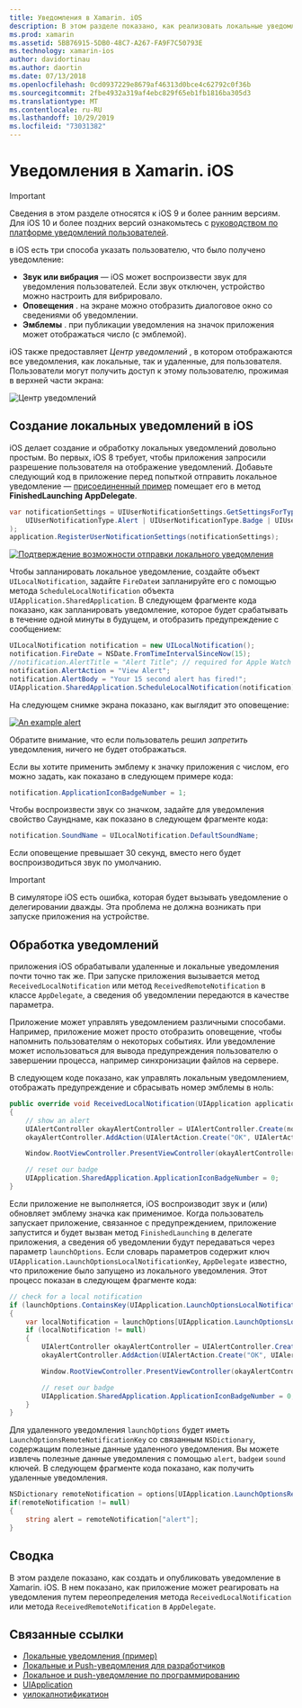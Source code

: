 ```yaml
---
title: Уведомления в Xamarin. iOS
description: В этом разделе показано, как реализовать локальные уведомления в Xamarin. iOS. В нем объясняются различные элементы пользовательского интерфейса уведомления iOS и обсуждаются функции API, связанные с созданием и отображением уведомлений.
ms.prod: xamarin
ms.assetid: 5BB76915-5DB0-48C7-A267-FA9F7C50793E
ms.technology: xamarin-ios
author: davidortinau
ms.author: daortin
ms.date: 07/13/2018
ms.openlocfilehash: 0cd0937229e8679af46313d0bce4c62792c0f36b
ms.sourcegitcommit: 2fbe4932a319af4ebc829f65eb1fb1816ba305d3
ms.translationtype: MT
ms.contentlocale: ru-RU
ms.lasthandoff: 10/29/2019
ms.locfileid: "73031382"
---
```

# <a name="notifications-in-xamarinios"></a>Уведомления в Xamarin. iOS

> [!IMPORTANT]
> Сведения в этом разделе относятся к iOS 9 и более ранним версиям. Для iOS 10 и более поздних версий ознакомьтесь с [руководством по платформе уведомлений пользователей](~/ios/platform/user-notifications/index.md).

в iOS есть три способа указать пользователю, что было получено уведомление:

- **Звук или вибрация** — iOS может воспроизвести звук для уведомления пользователей. Если звук отключен, устройство можно настроить для вибрировало.
- **Оповещения** . на экране можно отобразить диалоговое окно со сведениями об уведомлении.
- **Эмблемы** . при публикации уведомления на значок приложения может отображаться число (с эмблемой).

iOS также предоставляет *Центр уведомлений* , в котором отображаются все уведомления, как локальные, так и удаленные, для пользователя. Пользователи могут получить доступ к этому пользователю, прожимая в верхней части экрана:

![Центр уведомлений](local-notifications-in-ios-images/image13.png "Центр уведомлений")

## <a name="creating-local-notifications-in-ios"></a>Создание локальных уведомлений в iOS

iOS делает создание и обработку локальных уведомлений довольно простым.
Во первых, iOS 8 требует, чтобы приложения запросили разрешение пользователя на отображение уведомлений. Добавьте следующий код в приложение перед попыткой отправить локальное уведомление — [присоединенный пример](https://docs.microsoft.com/samples/xamarin/ios-samples/localnotifications) помещает его в метод **FinishedLaunching** **AppDelegate**.

```csharp
var notificationSettings = UIUserNotificationSettings.GetSettingsForTypes(
    UIUserNotificationType.Alert | UIUserNotificationType.Badge | UIUserNotificationType.Sound, null
);
application.RegisterUserNotificationSettings(notificationSettings);
```

[![Подтверждение возможности отправки локального уведомления](local-notifications-in-ios-images/image0-sml.png "Подтверждение возможности отправки локального уведомления")](local-notifications-in-ios-images/image0.png#lightbox)

Чтобы запланировать локальное уведомление, создайте объект `UILocalNotification`, задайте `FireDate`и запланируйте его с помощью метода `ScheduleLocalNotification` объекта `UIApplication.SharedApplication`. В следующем фрагменте кода показано, как запланировать уведомление, которое будет срабатывать в течение одной минуты в будущем, и отобразить предупреждение с сообщением:

```csharp
UILocalNotification notification = new UILocalNotification();
notification.FireDate = NSDate.FromTimeIntervalSinceNow(15);
//notification.AlertTitle = "Alert Title"; // required for Apple Watch notifications
notification.AlertAction = "View Alert";
notification.AlertBody = "Your 15 second alert has fired!";
UIApplication.SharedApplication.ScheduleLocalNotification(notification);
```

На следующем снимке экрана показано, как выглядит это оповещение:

[![](local-notifications-in-ios-images/image2-sml.png "An example alert")](local-notifications-in-ios-images/image2.png#lightbox)

Обратите внимание, что если пользователь решил *запретить* уведомления, ничего не будет отображаться.

Если вы хотите применить эмблему к значку приложения с числом, его можно задать, как показано в следующем примере кода:

```csharp
notification.ApplicationIconBadgeNumber = 1;
```

Чтобы воспроизвести звук со значком, задайте для уведомления свойство Саунднаме, как показано в следующем фрагменте кода:

```csharp
notification.SoundName = UILocalNotification.DefaultSoundName;
```

Если оповещение превышает 30 секунд, вместо него будет воспроизводиться звук по умолчанию.

> [!IMPORTANT]
> В симуляторе iOS есть ошибка, которая будет вызывать уведомление о делегировании дважды. Эта проблема не должна возникать при запуске приложения на устройстве.

## <a name="handling-notifications"></a>Обработка уведомлений

приложения iOS обрабатывали удаленные и локальные уведомления почти точно так же. При запуске приложения вызывается метод `ReceivedLocalNotification` или метод `ReceivedRemoteNotification` в классе `AppDelegate`, а сведения об уведомлении передаются в качестве параметра.

Приложение может управлять уведомлением различными способами. Например, приложение может просто отобразить оповещение, чтобы напомнить пользователям о некоторых событиях. Или уведомление может использоваться для вывода предупреждения пользователю о завершении процесса, например синхронизации файлов на сервере.

В следующем коде показано, как управлять локальным уведомлением, отображать предупреждение и сбрасывать номер эмблемы в ноль:

```csharp
public override void ReceivedLocalNotification(UIApplication application, UILocalNotification notification)
{
    // show an alert
    UIAlertController okayAlertController = UIAlertController.Create(notification.AlertAction, notification.AlertBody, UIAlertControllerStyle.Alert);
    okayAlertController.AddAction(UIAlertAction.Create("OK", UIAlertActionStyle.Default, null));

    Window.RootViewController.PresentViewController(okayAlertController, true, null);

    // reset our badge
    UIApplication.SharedApplication.ApplicationIconBadgeNumber = 0;
}
```

Если приложение не выполняется, iOS воспроизводит звук и (или) обновляет эмблему значка как применимое. Когда пользователь запускает приложение, связанное с предупреждением, приложение запустится и будет вызван метод `FinishedLaunching` в делегате приложения, а сведения об уведомлении будут передаваться через параметр `launchOptions`. Если словарь параметров содержит ключ `UIApplication.LaunchOptionsLocalNotificationKey`, `AppDelegate` известно, что приложение было запущено из локального уведомления. Этот процесс показан в следующем фрагменте кода:

```csharp
// check for a local notification
if (launchOptions.ContainsKey(UIApplication.LaunchOptionsLocalNotificationKey))
{
    var localNotification = launchOptions[UIApplication.LaunchOptionsLocalNotificationKey] as UILocalNotification;
    if (localNotification != null)
    {
        UIAlertController okayAlertController = UIAlertController.Create(localNotification.AlertAction, localNotification.AlertBody, UIAlertControllerStyle.Alert);
        okayAlertController.AddAction(UIAlertAction.Create("OK", UIAlertActionStyle.Default, null));

        Window.RootViewController.PresentViewController(okayAlertController, true, null);

        // reset our badge
        UIApplication.SharedApplication.ApplicationIconBadgeNumber = 0;
    }
}
```

Для удаленного уведомления `launchOptions` будет иметь `LaunchOptionsRemoteNotificationKey` со связанным `NSDictionary`, содержащим полезные данные удаленного уведомления. Вы можете извлечь полезные данные уведомления с помощью `alert`, `badge`и `sound` ключей. В следующем фрагменте кода показано, как получить удаленные уведомления.

```csharp
NSDictionary remoteNotification = options[UIApplication.LaunchOptionsRemoteNotificationKey];
if(remoteNotification != null)
{
    string alert = remoteNotification["alert"];
}
```

## <a name="summary"></a>Сводка

В этом разделе показано, как создать и опубликовать уведомление в Xamarin. iOS. В нем показано, как приложение может реагировать на уведомления путем переопределения метода `ReceivedLocalNotification` или метода `ReceivedRemoteNotification` в `AppDelegate`.

## <a name="related-links"></a>Связанные ссылки

- [Локальные уведомления (пример)](https://docs.microsoft.com/samples/xamarin/ios-samples/localnotifications)
- [Локальные и Push-уведомления для разработчиков](https://developer.apple.com/notifications/)
- [Локальное и push-уведомление по программированию](https://developer.apple.com/library/prerelease/content/documentation/NetworkingInternet/Conceptual/RemoteNotificationsPG/)
- [UIApplication](https://docs.microsoft.com/dotnet/api/uikit.uiapplication)
- [уилокалнотификатион](https://docs.microsoft.com/dotnet/api/uikit.UILocalNotification)
